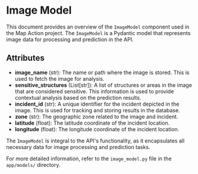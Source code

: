 # Image Model

This document provides an overview of the `ImageModel` component used in the Map Action project. The `ImageModel` is a Pydantic model that represents image data for processing and prediction in the API.

## Attributes

-   **image_name** (str): The name or path where the image is stored. This is used to fetch the image for analysis.
-   **sensitive_structures** (List[str]): A list of structures or areas in the image that are considered sensitive. This information is used to provide contextual analysis based on the prediction results.
-   **incident_id** (str): A unique identifier for the incident depicted in the image. This is used for tracking and storing results in the database.
-   **zone** (str): The geographic zone related to the image and incident.
-   **latitude** (float): The latitude coordinate of the incident location.
-   **longitude** (float): The longitude coordinate of the incident location.

The `ImageModel` is integral to the API's functionality, as it encapsulates all necessary data for image processing and prediction tasks.

For more detailed information, refer to the `image_model.py` file in the `app/models/` directory.
